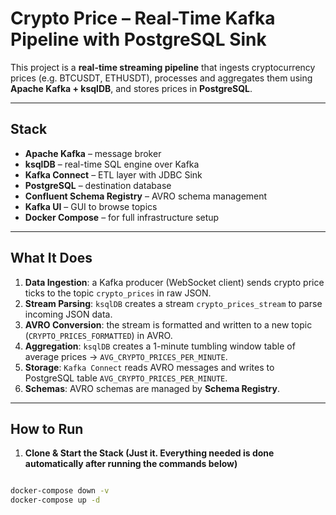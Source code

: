 # Crypto Price – Real-Time Kafka Pipeline with PostgreSQL Sink

This project is a **real-time streaming pipeline** that ingests cryptocurrency prices (e.g. BTCUSDT, ETHUSDT), processes and aggregates them using **Apache Kafka + ksqlDB**, and stores prices in **PostgreSQL**.

---

## Stack

- **Apache Kafka** – message broker
- **ksqlDB** – real-time SQL engine over Kafka
- **Kafka Connect** – ETL layer with JDBC Sink
- **PostgreSQL** – destination database
- **Confluent Schema Registry** – AVRO schema management
- **Kafka UI** – GUI to browse topics
- **Docker Compose** – for full infrastructure setup

---

## What It Does

1. **Data Ingestion**: a Kafka producer (WebSocket client) sends crypto price ticks to the topic `crypto_prices` in raw JSON.
2. **Stream Parsing**: `ksqlDB` creates a stream `crypto_prices_stream` to parse incoming JSON data.
3. **AVRO Conversion**: the stream is formatted and written to a new topic (`CRYPTO_PRICES_FORMATTED`) in AVRO.
4. **Aggregation**: `ksqlDB` creates a 1-minute tumbling window table of average prices → `AVG_CRYPTO_PRICES_PER_MINUTE`.
5. **Storage**: `Kafka Connect` reads AVRO messages and writes to PostgreSQL table `AVG_CRYPTO_PRICES_PER_MINUTE`.
6. **Schemas**: AVRO schemas are managed by **Schema Registry**.

---

## How to Run

1. **Clone & Start the Stack (Just it. Everything needed is done automatically after running the commands below)**

```bash

docker-compose down -v
docker-compose up -d
```
